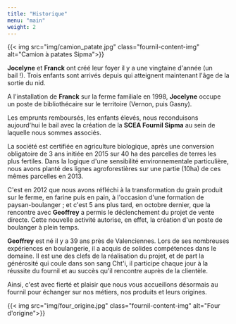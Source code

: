 ```yaml
---
title: "Historique"
menu: "main"
weight: 2
---
```


{{< img src="img/camion_patate.jpg" class="fournil-content-img" alt="Camion à patates Sipma">}}

**Jocelyne** et **Franck** ont créé leur foyer il y a une vingtaine d'année (un
bail !). Trois enfants sont arrivés depuis qui atteignent maintenant l'âge de
la sortie du nid.

A l'installation de **Franck** sur la ferme familiale en 1998, **Jocelyne**
occupe un poste de bibliothécaire sur le territoire (Vernon, puis Gasny).

Les emprunts remboursés, les enfants élevés, nous reconduisons aujourd'hui le
bail avec la création de la **SCEA Fournil Sipma** au sein de laquelle nous sommes
associés.

La société est certifiée en agriculture biologique, après une conversion
obligatoire de 3 ans initiée en 2015 sur 40 ha des parcelles de terres les plus
fertiles. Dans la logique d'une sensibilité environnementale particulière, nous
avons planté des lignes agroforestières sur une partie (10ha) de ces mêmes
parcelles en 2013.

C'est en 2012 que nous avons réfléchi à la transformation du grain produit sur
le ferme, en farine puis en pain, à l'occasion d'une formation de
paysan-boulanger ; et c'est 5 ans plus tard, en octobre dernier, que la
rencontre avec **Geoffrey** a permis le déclenchement du projet de vente
directe. Cette nouvelle activité autorise, en effet, la création d'un poste de
boulanger à plein temps.

**Geoffrey** est né il y a 39 ans près de Valenciennes. Lors de ses nombreuses
expériences en boulangerie, il a acquis de solides compétences dans le domaine.
Il est une des clefs de la réalisation du projet, et de part la générosité qui
coule dans son sang Cht'i, il participe chaque jour à la réussite du fournil et
au succès qu'il rencontre auprès de la clientèle.

Ainsi, c'est avec fierté et plaisir que nous vous accueillons désormais au
fournil pour échanger sur nos métiers, nos produits et leurs origines.

{{< img src="img/four_origine.jpg" class="fournil-content-img" alt="Four d'origine">}}
